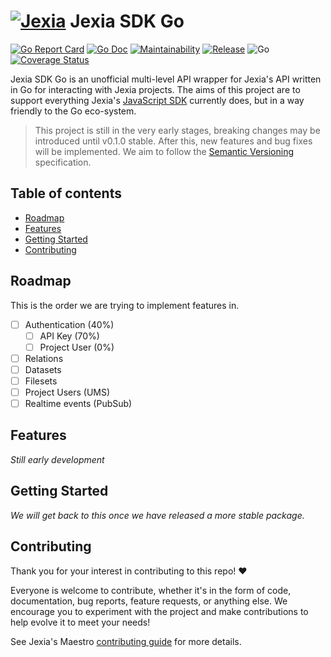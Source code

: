 # [![Jexia](https://user-images.githubusercontent.com/3440116/77702983-019eb580-6fba-11ea-8d2c-f6a6b8e60cbd.jpg)](https://jexia.com) Jexia SDK Go <!-- omit in toc -->

[![Go Report Card](https://goreportcard.com/badge/github.com/baileyjm02/jexia-sdk-go)](https://goreportcard.com/report/github.com/baileyjm02/jexia-sdk-go)
[![Go Doc](https://img.shields.io/badge/godoc-reference-blue.svg)](https://pkg.go.dev/github.com/baileyjm02/jexia-sdk-go)
[![Maintainability](https://api.codeclimate.com/v1/badges/ddae5c0bef65c805a9a4/maintainability)](https://codeclimate.com/github/BaileyJM02/jexia-sdk-go/maintainability)
[![Release](https://img.shields.io/github/release/baileyjm02/jexia-sdk-go.svg)](https://github.com/baileyjm02/jexia-sdk-go/releases/latest)
![Go](https://github.com/baileyjm02/jexia-sdk-go/workflows/Go/badge.svg)
[![Coverage Status](https://coveralls.io/repos/github/BaileyJM02/jexia-sdk-go/badge.svg?branch=master)](https://coveralls.io/github/BaileyJM02/jexia-sdk-go?branch=master)

Jexia SDK Go is an unofficial multi-level API wrapper for Jexia's API written in Go for interacting with Jexia projects. The aims of this project are to support everything Jexia's [JavaScript SDK](https://github.com/jexia/jexia-sdk-js) currently does, but in a way friendly to the Go eco-system.

> This project is still in the very early stages, breaking changes may be introduced until v0.1.0 stable. After this, new features and bug fixes will be implemented. We aim to follow the [Semantic Versioning](https://semver.org/) specification.

## Table of contents <!-- omit in toc -->

- [Roadmap](#roadmap)
- [Features](#features)
- [Getting Started](#getting-started)
- [Contributing](#contributing)

## Roadmap

This is the order we are trying to implement features in.

- [ ] Authentication (40%)
  - [ ] API Key (70%)
  - [ ] Project User (0%)
- [ ] Relations
- [ ] Datasets
- [ ] Filesets
- [ ] Project Users (UMS)
- [ ] Realtime events (PubSub)

## Features

_Still early development_

## Getting Started

_We will get back to this once we have released a more stable package._

## Contributing

Thank you for your interest in contributing to this repo! ❤

Everyone is welcome to contribute, whether it's in the form of code, documentation, bug reports, feature requests, or anything else. We encourage you to experiment with the project and make contributions to help evolve it to meet your needs!

See Jexia's Maestro [contributing guide](https://github.com/jexia/maestro/blob/master/CONTRIBUTING.md) for more details.
